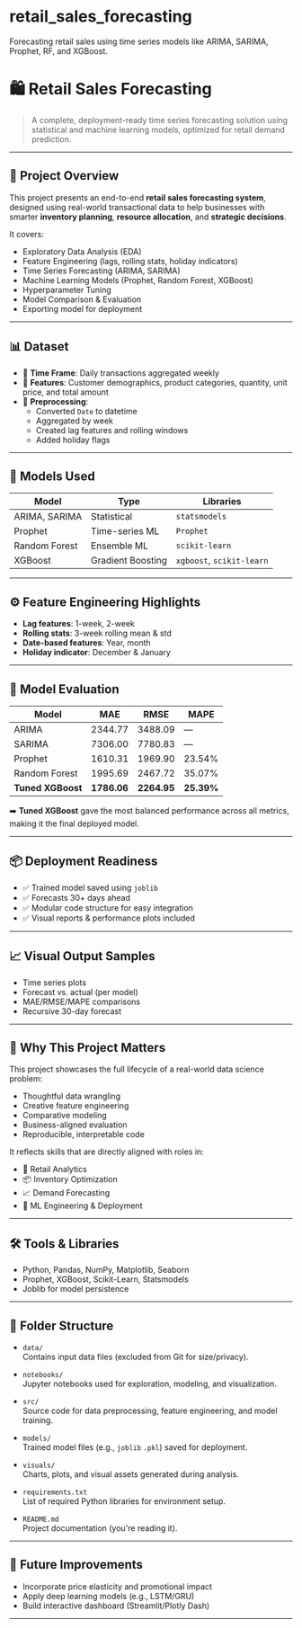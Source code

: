 # retail_sales_forecasting
Forecasting retail sales using time series models like ARIMA, SARIMA, Prophet, RF, and XGBoost.

# 🛍️ Retail Sales Forecasting

> A complete, deployment-ready time series forecasting solution using statistical and machine learning models, optimized for retail demand prediction.

---

## 📘 Project Overview

This project presents an end-to-end **retail sales forecasting system**, designed using real-world transactional data to help businesses with smarter **inventory planning**, **resource allocation**, and **strategic decisions**.

It covers:
- Exploratory Data Analysis (EDA)
- Feature Engineering (lags, rolling stats, holiday indicators)
- Time Series Forecasting (ARIMA, SARIMA)
- Machine Learning Models (Prophet, Random Forest, XGBoost)
- Hyperparameter Tuning
- Model Comparison & Evaluation
- Exporting model for deployment

---

## 📊 Dataset

- 📅 **Time Frame**: Daily transactions aggregated weekly
- 🧾 **Features**: Customer demographics, product categories, quantity, unit price, and total amount
- 🧼 **Preprocessing**:
  - Converted `Date` to datetime
  - Aggregated by week
  - Created lag features and rolling windows
  - Added holiday flags

---

## 🧠 Models Used

| Model           | Type            | Libraries                         |
|----------------|------------------|----------------------------------|
| ARIMA, SARIMA  | Statistical       | `statsmodels`                    |
| Prophet        | Time-series ML    | `Prophet`                        |
| Random Forest  | Ensemble ML       | `scikit-learn`                   |
| XGBoost        | Gradient Boosting | `xgboost`, `scikit-learn`        |

---

## ⚙️ Feature Engineering Highlights

- **Lag features**: 1-week, 2-week
- **Rolling stats**: 3-week rolling mean & std
- **Date-based features**: Year, month
- **Holiday indicator**: December & January

---

## 🧪 Model Evaluation

| Model          | MAE     | RMSE    | MAPE     |
|----------------|---------|---------|----------|
| ARIMA          | 2344.77 | 3488.09 | —        |
| SARIMA         | 7306.00 | 7780.83 | —        |
| Prophet        | 1610.31 | 1969.90 | 23.54%   |
| Random Forest  | 1995.69 | 2467.72 | 35.07%   |
| **Tuned XGBoost** | **1786.06** | **2264.95** | **25.39%** |

➡️ **Tuned XGBoost** gave the most balanced performance across all metrics, making it the final deployed model.

---

## 📦 Deployment Readiness

- ✅ Trained model saved using `joblib`
- ✅ Forecasts 30+ days ahead
- ✅ Modular code structure for easy integration
- ✅ Visual reports & performance plots included

---

## 📈 Visual Output Samples

- Time series plots
- Forecast vs. actual (per model)
- MAE/RMSE/MAPE comparisons
- Recursive 30-day forecast

---

## 💼 Why This Project Matters

This project showcases the full lifecycle of a real-world data science problem:
- Thoughtful data wrangling
- Creative feature engineering
- Comparative modeling
- Business-aligned evaluation
- Reproducible, interpretable code

It reflects skills that are directly aligned with roles in:
- 🏪 Retail Analytics
- 📦 Inventory Optimization
- 📈 Demand Forecasting
- 🧠 ML Engineering & Deployment

---

## 🛠️ Tools & Libraries

- Python, Pandas, NumPy, Matplotlib, Seaborn
- Prophet, XGBoost, Scikit-Learn, Statsmodels
- Joblib for model persistence

---

## 📂 Folder Structure

- `data/`  
  Contains input data files (excluded from Git for size/privacy).

- `notebooks/`  
  Jupyter notebooks used for exploration, modeling, and visualization.

- `src/`  
  Source code for data preprocessing, feature engineering, and model training.

- `models/`  
  Trained model files (e.g., `joblib` `.pkl`) saved for deployment.

- `visuals/`  
  Charts, plots, and visual assets generated during analysis.

- `requirements.txt`  
  List of required Python libraries for environment setup.

- `README.md`  
  Project documentation (you're reading it).


---

## 📌 Future Improvements

- Incorporate price elasticity and promotional impact
- Apply deep learning models (e.g., LSTM/GRU)
- Build interactive dashboard (Streamlit/Plotly Dash)

---


